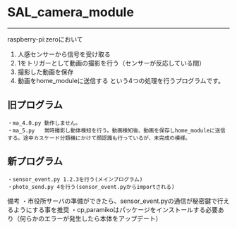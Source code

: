 # SAL_camera_module
***
raspberry-pi:zeroにおいて
1. 人感センサーから信号を受け取る
2. 1をトリガーとして動画の撮影を行う（センサーが反応している間）
3. 撮影した動画を保存
4. 動画をhome_moduleに送信する
という4つの処理を行うプログラムです。

## 旧プログラム
```
・ma_4.0.py 動作しません。
・ma_5.py   常時撮影し動体検知を行う。動画検知後、動画を保存しhome_moduleに送信する。途中カスケード分類機にかけて顔認識も行っているが、未完成の模様。
```
## 新プログラム
```
・sensor_event.py 1.2.3を行う(メインプログラム)
・photo_send.py 4を行う(sensor_event.pyからimportされる)
```

備考
・市役所サーバの準備ができたら、sensor_event.pyの通信が秘密鍵で行えるようにする事を推奨
・cp,paramikoはパッケージをインストールする必要あり（何らかのエラーが発生したら本体をアップデート）
